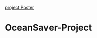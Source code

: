 [project Poster](https://github.com/pankaj-2k01/OceanSaver-Project/files/6765685/poster_pismajor_a3.pdf)
# OceanSaver-Project
